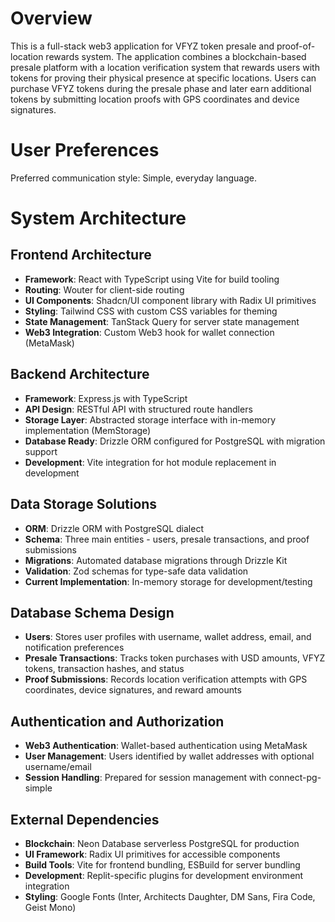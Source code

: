 # Overview

This is a full-stack web3 application for VFYZ token presale and proof-of-location rewards system. The application combines a blockchain-based presale platform with a location verification system that rewards users with tokens for proving their physical presence at specific locations. Users can purchase VFYZ tokens during the presale phase and later earn additional tokens by submitting location proofs with GPS coordinates and device signatures.

# User Preferences

Preferred communication style: Simple, everyday language.

# System Architecture

## Frontend Architecture
- **Framework**: React with TypeScript using Vite for build tooling
- **Routing**: Wouter for client-side routing
- **UI Components**: Shadcn/UI component library with Radix UI primitives
- **Styling**: Tailwind CSS with custom CSS variables for theming
- **State Management**: TanStack Query for server state management
- **Web3 Integration**: Custom Web3 hook for wallet connection (MetaMask)

## Backend Architecture
- **Framework**: Express.js with TypeScript
- **API Design**: RESTful API with structured route handlers
- **Storage Layer**: Abstracted storage interface with in-memory implementation (MemStorage)
- **Database Ready**: Drizzle ORM configured for PostgreSQL with migration support
- **Development**: Vite integration for hot module replacement in development

## Data Storage Solutions
- **ORM**: Drizzle ORM with PostgreSQL dialect
- **Schema**: Three main entities - users, presale transactions, and proof submissions
- **Migrations**: Automated database migrations through Drizzle Kit
- **Validation**: Zod schemas for type-safe data validation
- **Current Implementation**: In-memory storage for development/testing

## Database Schema Design
- **Users**: Stores user profiles with username, wallet address, email, and notification preferences
- **Presale Transactions**: Tracks token purchases with USD amounts, VFYZ tokens, transaction hashes, and status
- **Proof Submissions**: Records location verification attempts with GPS coordinates, device signatures, and reward amounts

## Authentication and Authorization
- **Web3 Authentication**: Wallet-based authentication using MetaMask
- **User Management**: Users identified by wallet addresses with optional username/email
- **Session Handling**: Prepared for session management with connect-pg-simple

## External Dependencies
- **Blockchain**: Neon Database serverless PostgreSQL for production
- **UI Framework**: Radix UI primitives for accessible components
- **Build Tools**: Vite for frontend bundling, ESBuild for server bundling
- **Development**: Replit-specific plugins for development environment integration
- **Styling**: Google Fonts (Inter, Architects Daughter, DM Sans, Fira Code, Geist Mono)
